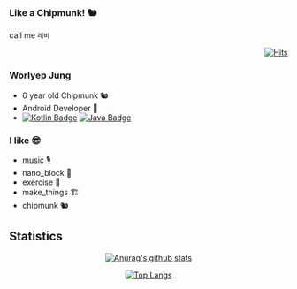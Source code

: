 ### Like a Chipmunk! 🐿️
call me `례비`

 <div align=right>  
  
  [![Hits](https://hits.seeyoufarm.com/api/count/incr/badge.svg?url=https%3A%2F%2Fgithub.com%2FWorlyep)](https://hits.seeyoufarm.com)
  
  </div>
  
### Worlyep Jung 
- 6 year old Chipmunk 🐿️
- Android Developer 👾
- [![Kotlin Badge](https://img.shields.io/badge/Kotlin-0095D5?style=flat-square&logo=Kotlin&logoColor=white)](https://kotlinlang.org/) [![Java Badge](https://img.shields.io/badge/Java-FF0000?style=flat-square&logo=Java&logoColor=white)](https://www.java.com/ko/)

### I like 😎
- music 🎙️
- nano_block 🧱
- exercise 🥊
- make_things 🏗️
- chipmunk 🐿️

## Statistics
  <div align=center>
  
  [![Anurag's github stats](https://github-readme-stats.vercel.app/api?username=worlyep&theme=onedark)](https://github.com/anuraghazra/github-readme-stats)
  
  [![Top Langs](https://github-readme-stats.vercel.app/api/top-langs/?username=worlyep&layout=compact&theme=onedark)](https://github.com/anuraghazra/github-readme-stats)
  </div>

<!---
Worlyep/Worlyep is a ✨ special ✨ repository because its `README.md` (this file) appears on your GitHub profile.
You can click the Preview link to take a look at your changes.
--->

